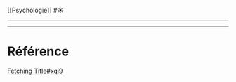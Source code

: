 [[Psychologie]] #☀️ 
___

___
# Référence
[Fetching Title#xqi9](https://les-tribulations-dun-petit-zebre.com/2014/10/25/tout-ce-que-vous-avez-toujours-voulu-savoir-sur-le-wais-iv/)